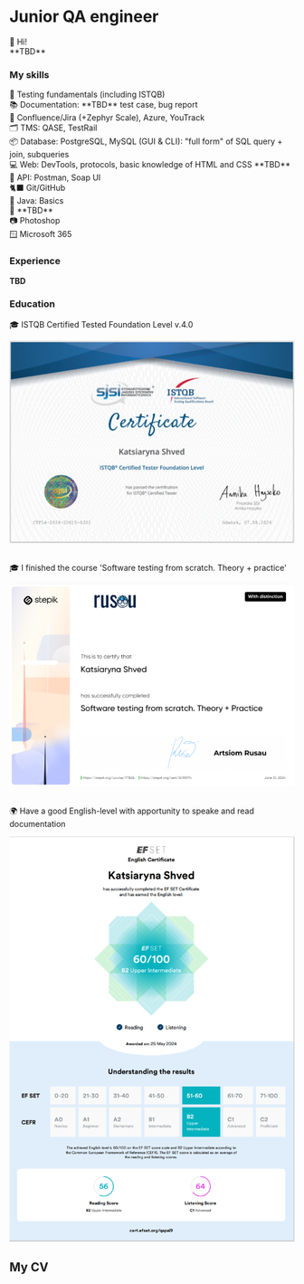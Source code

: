 # Junior QA engineer
<p>👋 Hi! 
<br> **TBD** </p>

### My skills 
<p> 📖 Testing fundamentals (including ISTQB)
<br>📚 Documentation: **TBD** test case, bug report
<br>🐞 Confluence/Jira (+Zephyr Scale), Azure, YouTrack
<br>🗂️ TMS: QASE, TestRail
<br>📦 Database: PostgreSQL, MySQL (GUI & CLI): "full form" of SQL query + join, subqueries	
<br>💻 Web: DevTools, protocols, basic knowledge of HTML and CSS **TBD**
<br>🔗 API: Postman, Soap UI
<br>🐈‍⬛ Git/GitHub
<br>🍵 Java: Basics
<br>📱 **TBD**
<br>📷 Photoshop
<br>🪟 Microsoft 365 </p>


### Experience
**TBD**

### Education
<p>🎓 ISTQB Certified Tested Foundation Level v.4.0</p>
<div align="center"><img  src="CTFL4-2024-22615-SJSI_EN_Katsiaryna_Shved.png"  /></div><br>
<p>🎓 I finished the course 'Software testing from scratch. Theory + practice'</p>
<div align="center"><img  src="Certificate_Rusau_distinction.png"  /></div><br>
<p>🌍 Have a good English-level with apportunity to speake and read documentation</p>
<div align="center"><img  src="Certification_EFSET.png"  /></div>


## My CV

<div align="center">
  <img  src=""  />
</div>

